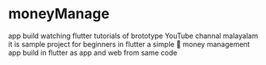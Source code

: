 # moneyManage
app build watching flutter tutorials of brototype YouTube channal 
malayalam 
it is sample project for beginners in flutter 
a simple 🤑 money management app build in flutter as app and web from same code

